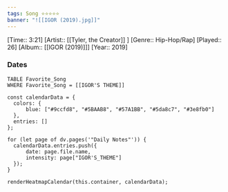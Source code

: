 ```yaml
---
tags: Song ⭐⭐⭐⭐⭐ 
banner: "![[IGOR (2019).jpg]]"
---
```

[Time:: 3:21]
[Artist:: [[Tyler, the Creator]] ]
[Genre:: Hip-Hop/Rap]
[Played:: 26]
[Album:: [[IGOR (2019)]]]
[Year:: 2019]
### Dates
````dataview
TABLE Favorite_Song
WHERE Favorite_Song = [[IGOR'S THEME]]
````

  ```dataviewjs
const calendarData = { 
	colors: { 
		blue: ["#9ccfd8", "#5BAAB8", "#57A1BB", "#5da8c7", "#3e8fb0"] 
	}, 
	entries: [] 
}; 

for (let page of dv.pages('"Daily Notes"')) { 
	calendarData.entries.push({ 
		date: page.file.name, 
		intensity: page["IGOR'S_THEME"]
	}); 
} 

renderHeatmapCalendar(this.container, calendarData);
```
